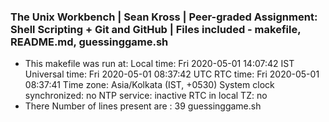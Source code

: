 ### The Unix Workbench | Sean Kross | Peer-graded Assignment: Shell Scripting + Git and GitHub | Files included - makefile, README.md, guessinggame.sh
* This makefile was run at:                Local time: Fri 2020-05-01 14:07:42 IST            Universal time: Fri 2020-05-01 08:37:42 UTC                  RTC time: Fri 2020-05-01 08:37:41                 Time zone: Asia/Kolkata (IST, +0530) System clock synchronized: no               NTP service: inactive           RTC in local TZ: no
* There Number of lines present are :  39 guessinggame.sh
